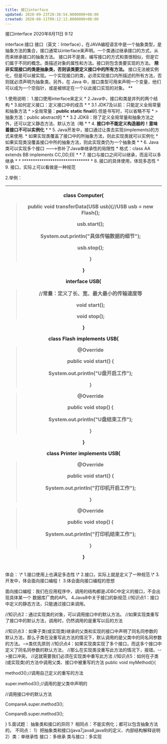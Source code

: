 ```yaml
---
title: 接口interface
updated: 2020-09-23T20:38:54.0000000+08:00
created: 2020-08-11T09:12:13.0000000+08:00
---
```


接口interface
2020年8月11日
9:12

interface:接口
接口（英文：Interface），在JAVA编程语言中是一个抽象类型，是抽象方法的集合，接口通常以interface来声明。一个类通过继承接口的方式，从而来继承接口的抽象方法。
接口并不是类，编写接口的方式和类很相似，但是它们属于不同的概念。类描述对象的属性和方法。接口则包含类要实现的方法。
**除非实现接口的类是抽象类，否则该类要定义接口中的所有方法。**
接口无法被实例化，但是可以被实现。一个实现接口的类，必须实现接口内所描述的所有方法，否则就必须声明为抽象类。另外，在 Java 中，接口类型可用来声明一个变量，他们可以成为一个空指针，或是被绑定在一个以此接口实现的对象。
**

1.使用说明：
1.接口使用interface来定义
\* 2.Java中，接口和类是并列的两个结构
\* 3.如何定义接口：定义接口中的成员
\* 
\* 3.1 JDK7及以前：只能定义全局常量和抽象方法
\* \>全局常量：**public static final**的.但是书写时，可以省略不写
\* \>抽象方法：public abstract的
\* 
\* 3.2 JDK8：除了定义全局常量和抽象方法之外，还可以定义静态方法、默认方法（略
\*
\* 4. **接口中不能定义构造器的！意味着接口不可以实例化**
\*
\* 5. Java开发中，接口通过让类去实现(implements)的方式来使用.
\* 如果实现类覆盖了接口中的所抽象方法，则此实现类就可以实例化
\* 如果实现类没覆盖接口中所的抽象方法，则此实现类仍为一个抽象类
\*
\* 6. Java类可以实现多个接口 ---\>弥补了Java单继承性的局限性
\* 格式：class AA extends BB implements CC,DD,EE
\*
\* 7. 接口与接口之间可以继承，而且可以多继承
\*
\* \*\*\*\*\*\*\*\*\*\*\*\*\*\*\*\*\*\*\*\*\*\*\*\*\*\*\*\*\*\*\*
\* 8. 接口的具体使用，体现多态性
\* 9. 接口，实际上可以看做是一种规范

2.举例：
<table>
<colgroup>
<col style="width: 100%" />
</colgroup>
<thead>
<tr class="header">
<th><p></p>
<p>class Computer{</p>
<blockquote>
<p></p>
<p>public void transferData(USB usb){//USB usb = new Flash();</p>
<p>usb.start();</p>
<p></p>
<p>System.out.println("具体传输数据的细节");</p>
<p></p>
<p>usb.stop();</p>
<p>}</p>
<p></p>
<p></p>
</blockquote>
<p>}</p>
<p></p>
<p>interface USB{</p>
<blockquote>
<p>//常量：定义了长、宽、最大最小的传输速度等</p>
<p></p>
<p>void start();</p>
<p></p>
<p>void stop();</p>
<p></p>
</blockquote>
<p>}</p>
<p></p>
<p>class Flash implements USB{</p>
<p></p>
<blockquote>
<p>@Override</p>
<p>public void start() {</p>
<p>System.out.println("U盘开启工作");</p>
<p>}</p>
</blockquote>
<p></p>
<blockquote>
<p>@Override</p>
<p>public void stop() {</p>
<p>System.out.println("U盘结束工作");</p>
<p>}</p>
<p></p>
</blockquote>
<p>}</p>
<p></p>
<p>class Printer implements USB{</p>
<blockquote>
<p>@Override</p>
<p>public void start() {</p>
<p>System.out.println("打印机开启工作");</p>
<p>}</p>
</blockquote>
<p></p>
<blockquote>
<p>@Override</p>
<p>public void stop() {</p>
<p>System.out.println("打印机结束工作");</p>
<p>}</p>
<p></p>
</blockquote>
<p>}</p></th>
</tr>
</thead>
<tbody>
</tbody>
</table>
体会：
\* 1.接口使用上也满足多态性
\* 2.接口，实际上就是定义了一种规范
\* 3.开发中，体会面向接口编程！
3.体会面向接口编程的思想

面向接口编程：我们在应用程序中，调用的结构都是JDBC中定义的接口，不会出现具体某一个
数据库厂商的API。
4.Java8中关于接口的新规范
//知识点1：接口中定义的静态方法，只能通过接口来调用。

//知识点2：通过实现类的对象，可以调用接口中的默认方法。
//如果实现类重写了接口中的默认方法，调用时，仍然调用的是重写以后的方法

//知识点3：如果子类(或实现类)继承的父类和实现的接口中声明了同名同参数的默认方法，那么子类在没重写此方法的情况下，默认调用的是父类中的同名同参数的方法。--\>类优先原则
//知识点4：如果实现类实现了多个接口，而这多个接口中定义了同名同参数的默认方法，
//那么在实现类没重写此方法的情况下，报错。--\>接口冲突。
//这就需要我们必须在实现类中重写此方法
//知识点5：如何在子类(或实现类)的方法中调用父类、接口中被重写的方法
public void myMethod(){

method3();//调用自己定义的重写的方法

super.method3();//调用的是父类中声明的

//调用接口中的默认方法

CompareA.super.method3();

CompareB.super.method3();

}
5.面试题：
抽象类和接口的异同？
相同点：不能实例化；都可以包含抽象方法的。
不同点：
1）把抽象类和接口(java7,java8,java9)的定义、内部结构解释说明
2）类：单继承性 接口：多继承
类与接口：多实现
